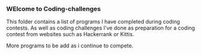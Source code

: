 ### WElcome to Coding-challenges
This folder contains a list of programs I have completed during coding contests. As well as coding challenges I've done as preparation for a coding contest from websites such as Hackerrank or Kittis.

More programs to be add as i continue to compete.
